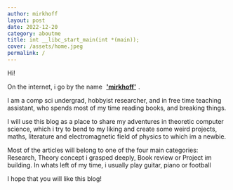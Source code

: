```yaml
---
author: mirkhoff
layout: post 
date: 2022-12-20
category: aboutme
title: int __libc_start_main(int *(main));
cover: /assets/home.jpeg
permalink: /
---
```


Hi!

On the internet, i go by the name <a href="https://twitter.com/mirkhoff2" style="font-weight:bold; border-radius:12px; border-bottom:2px solid white; padding:5px">'mirkhoff'</a>.

I am a comp sci undergrad, hobbyist researcher, and in free time teaching assistant, who spends most of my time reading books, and breaking things.

I will use this blog as a place to share my adventures in theoretic computer science, which i try to bend to my liking and create some weird projects, maths, literature and electromagnetic field of physics to which im a newbie.

Most of the articles will belong to one of the four main categories: Research, Theory concept i grasped deeply, Book review or Project im building.
In whats left of my time, i usually play guitar, piano or football

I hope that you will like this blog!

